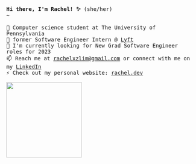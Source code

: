 <p align="left">
    <samp>
      <b> Hi there, I'm Rachel! ✨ </b> (she/her)
      <br> 
      ~
      <br>
    <br> 📍 Computer science student at The University of Pennsylvania
    <br> 🚀 former Software Engineer Intern @ <a href="https://www.lyft.com/"> Lyft </a> 
    <br> 🔎 I'm currently looking for New Grad Software Engineer roles for 2023
    <br> 📫 Reach me at <a href="mailto:rachelxzlim@gmail.com">rachelxzlim@gmail.com</a> or connect with me on my <a href="https://www.linkedin.com/in/rachellxz"> LinkedIn </a> 
    <br> ⚡ Check out my personal website: <a href="https://rachel.dev" target="_blank">rachel.dev</a>
  </samp>
  <br><br>
      <img src="https://user-images.githubusercontent.com/60834076/185647560-c28707bd-d671-4340-86f0-ca9519cd4359.gif" width="200px" align="center">
</p>
